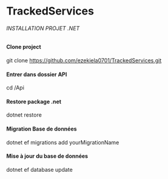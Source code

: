 # TrackedServices

###### INSTALLATION PROJET .NET #######
#### Clone project
git clone https://github.com/ezekiela0701/TrackedServices.git

#### Entrer dans dossier API
cd /Api

#### Restore  package .net
dotnet restore

#### Migration Base de données
dotnet ef migrations add yourMigrationName

#### Mise à jour du base de données
dotnet ef database update


